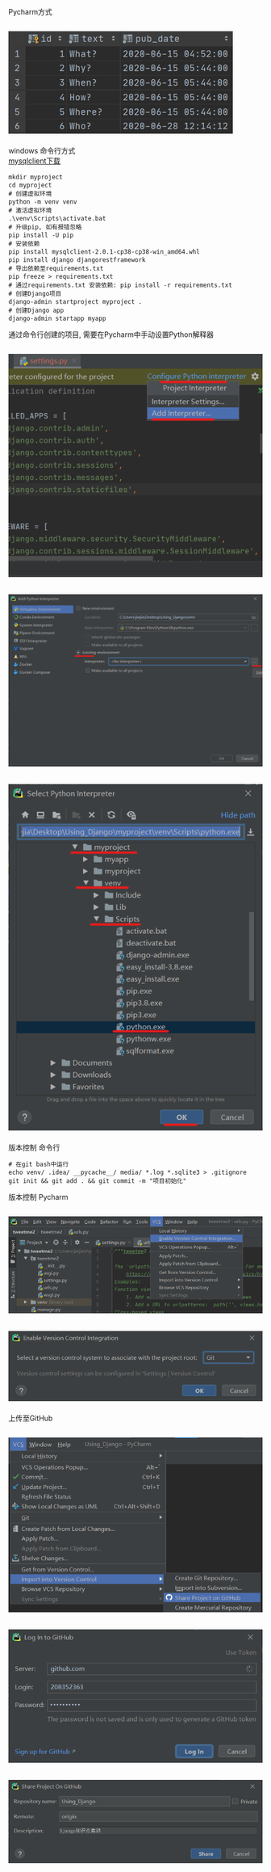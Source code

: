 Pycharm方式

![New Project...](01.png)
---
windows 命令行方式  
[mysqlclient下载](https://pypi.org/project/mysqlclient/#files)
```shell script
mkdir myproject
cd myproject
# 创建虚拟环境
python -m venv venv
# 激活虚拟环境
.\venv\Scripts\activate.bat
# 升级pip, 如有报错忽略
pip install -U pip
# 安装依赖
pip install mysqlclient-2.0.1-cp38-cp38-win_amd64.whl
pip install django djangorestframework
# 导出依赖至requirements.txt
pip freeze > requirements.txt
# 通过requirements.txt 安装依赖: pip install -r requirements.txt
# 创建Django项目
django-admin startproject myproject .
# 创建Django app
django-admin startapp myapp
```
通过命令行创建的项目, 需要在Pycharm中手动设置Python解释器

![步骤1](02.png)
---
![步骤2](03.png)
---
![步骤3](04.png)
---

版本控制 命令行
```shell
# 在git bash中运行
echo venv/ .idea/ __pycache__/ media/ *.log *.sqlite3 > .gitignore
git init && git add . && git commit -m "项目初始化"
```

版本控制 Pycharm

![步骤1](05.png)
---
![步骤2](06.png)
---

上传至GitHub

![步骤3](09.png)
---
![步骤4](07.png)
---
![步骤5](08.png)
---